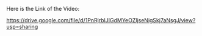 Here is the Link of the Video:

https://drive.google.com/file/d/1PnRjrblJIGdMYeOZljseNigSkj7aNsgJ/view?usp=sharing
